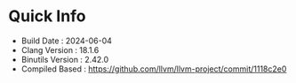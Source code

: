# Quick Info
* Build Date : 2024-06-04
* Clang Version : 18.1.6
* Binutils Version : 2.42.0
* Compiled Based : https://github.com/llvm/llvm-project/commit/1118c2e0
